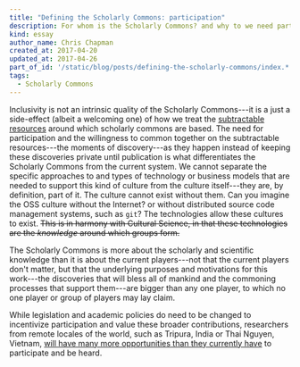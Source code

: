 ```yaml
---
title: "Defining the Scholarly Commons: participation"
description: For whom is the Scholarly Commons? and why to we need participation?
kind: essay
author_name: Chris Chapman
created_at: 2017-04-20
updated_at: 2017-04-26
part_of_id: '/static/blog/posts/defining-the-scholarly-commons/index.*'
tags:
  - Scholarly Commons
---
```


Inclusivity is not an intrinsic quality of the Scholarly Commons---it is a just
a side-effect (albeit a welcoming one) of how we treat the [subtractable
resources] around which scholarly commons are based. The need for participation
and the willingness to common together on the subtractable resources---the
moments of discovery---as they happen instead of keeping these discoveries
private until publication is what differentiates the Scholarly Commons from the
current system. We cannot separate the specific approaches to and types of
technology or business models that are needed to support this kind of culture
from the culture itself---they are, by definition, part of it. The culture
cannot exist without them. Can you imagine the OSS culture without the
Internet? or without distributed source code management systems, such as `git`?
The technologies allow these cultures to exist. ~~This is in harmony with
Cultural Science, in that these technologies are the _knowledge_ around which
groups form.~~

The Scholarly Commons is more about the scholarly and scientific knowledge than
it is about the current players---not that the current players don't matter,
but that the underlying purposes and motivations for this work---the
discoveries that will bless all of mankind and the commoning processes that
support them---are bigger than any one player, to which no one player or group
of players may lay claim.

While legislation and academic policies do need to be changed to incentivize
participation and value these broader contributions, researchers from remote
locales of the world, such as Tripura, India or Thai Nguyen, Vietnam, [will
have many more opportunities than they currently have][ravi's second post] to
participate and be heard.

[subtractable resources]: <../subtractable-resources/> "Defining the Scholarly Commons → Subtractable Resources"
[ravi's second post]: <http://blog.inasp.info/miles-scholarly-commons-global-academic-norm/> "Miles to go for scholarly commons to become a global academic norm, by Ravi Murugesan"
